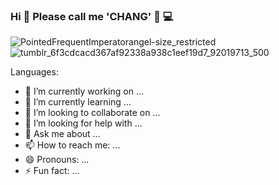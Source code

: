 ### Hi  👋  Please  call  me  'CHANG'  🐘  💻

![PointedFrequentImperatorangel-size_restricted](https://github.com/changthatsmynem/changthatsmynem/assets/90864879/8aa931d0-3012-4b28-a7fa-1701593ab047)&nbsp; &nbsp; &nbsp;![tumblr_6f3cdcacd367af92338a938c1eef19d7_92019713_500](https://github.com/changthatsmynem/changthatsmynem/assets/90864879/c6beede2-5abd-4edd-9b9f-8b132412bdef)


Languages:

<!--HTML5 -->

<!-- Figma -->

- 🔭 I’m currently working on ...
- 🌱 I’m currently learning ...
- 👯 I’m looking to collaborate on ...
- 🤔 I’m looking for help with ...
- 💬 Ask me about ...
- 📫 How to reach me: ...
- 😄 Pronouns: ...
- ⚡ Fun fact: ...
